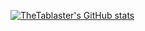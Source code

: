 [![TheTablaster's GitHub stats](https://github-readme-stats.vercel.app/api?username=Blaster4385&?count_private=true&theme=gotham&show_icons=true)](https://github.com/anuraghazra/github-readme-stats)
